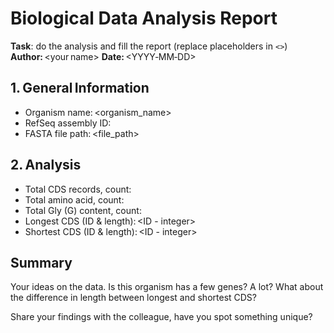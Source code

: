 
# Biological Data Analysis Report


**Task**: do the analysis and fill the report (replace placeholders in `<>`)
**Author:** <your name>
**Date:** <YYYY‑MM‑DD>


## 1. General Information

* Organism name: <organism_name>
* RefSeq assembly ID: <ID>
* FASTA file path: <file_path>

## 2. Analysis

* Total CDS records, count: <integer>
* Total amino acid, count: <integer>
* Total Gly (G) content, count: <integer>
* Longest CDS (ID & length): <ID - integer>
* Shortest CDS (ID & length): <ID - integer>


## Summary

Your ideas on the data. Is this organism has a few genes? A lot? What about the difference in length between longest and shortest CDS?

Share your findings with the colleague, have you spot something unique?
